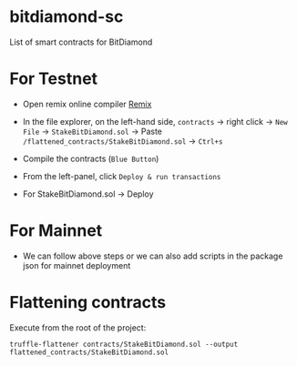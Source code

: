 # bitdiamond-sc

List of smart contracts for BitDiamond

# For Testnet

- Open remix online compiler [Remix](https://remix.ethereum.org/#optimize=false&runs=200&evmVersion=null&version=soljson-v0.8.1+commit.df193b15.js)

- In the file explorer, on the left-hand side, `contracts` -> right click -> `New File` -> `StakeBitDiamond.sol` -> Paste `/flattened_contracts/StakeBitDiamond.sol` -> `Ctrl+s`

- Compile the contracts (`Blue Button`)

- From the left-panel, click `Deploy & run transactions`

- For StakeBitDiamond.sol -> Deploy

# For Mainnet

- We can follow above steps or we can also add scripts in the package json for mainnet deployment

# Flattening contracts

Execute from the root of the project:

`truffle-flattener contracts/StakeBitDiamond.sol --output flattened_contracts/StakeBitDiamond.sol`
